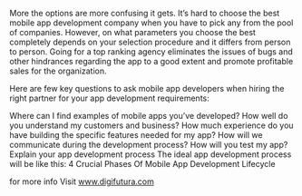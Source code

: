 More the options are more confusing it gets. It’s hard to choose the best mobile app development company when you have to pick any from the pool of companies. However, on what parameters you choose the best completely depends on your selection procedure and it differs from person to person. Going for a top ranking agency eliminates the issues of bugs and other hindrances regarding the app to a good extent and promote profitable sales for the organization.

Here are few key questions to ask mobile app developers when hiring the right partner for your app development requirements:

Where can I find examples of mobile apps you’ve developed?
How well do you understand my customers and business?
How much experience do you have building the specific features needed for my app?
How will we communicate during the development process?
How will you test my app?
Explain your app development process
The ideal app development process will be like this: 4 Crucial Phases Of Mobile App Development Lifecycle

for more info Visit www.digifutura.com